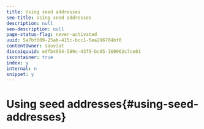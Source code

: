 ```yaml
---
title: Using seed addresses
seo-title: Using seed addresses
description: null
seo-description: null
page-status-flag: never-activated
uuid: 5a7bf609-25ab-415c-bcc1-5ea296704bf0
contentOwner: sauviat
discoiquuid: edfb4954-589c-43f5-bc85-160962c7ce81
iscontainer: true
index: y
internal: n
snippet: y
---
```


# Using seed addresses{#using-seed-addresses}

